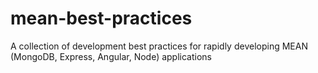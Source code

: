 # mean-best-practices
A collection of development best practices for rapidly developing MEAN (MongoDB, Express, Angular, Node) applications
